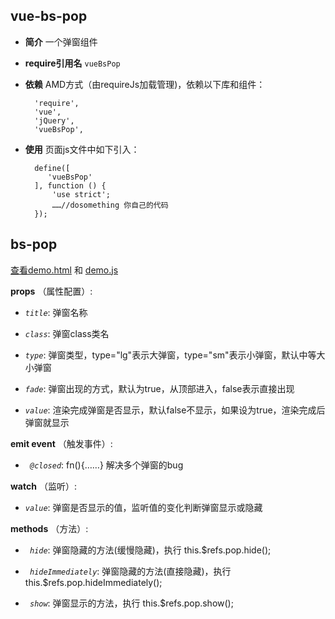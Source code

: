 ## vue-bs-pop

+ __简介__ 一个弹窗组件
+ __require引用名__ `vueBsPop`
+ __依赖__ AMD方式（由requireJs加载管理)，依赖以下库和组件：

        'require',
        'vue',
        'jQuery',
        'vueBsPop',
+ __使用__ 页面js文件中如下引入：

        define([
           'vueBsPop'
        ], function () {
            'use strict';
            ……//dosomething 你自己的代码
        });

## bs-pop
[查看demo.html](./demo.html) 和 [demo.js](./demo.js)

__props__ （属性配置）:

  + _`title`_: 弹窗名称

  + _`class`_: 弹窗class类名

  + _`type`_: 弹窗类型，type="lg"表示大弹窗，type="sm"表示小弹窗，默认中等大小弹窗

  + _`fade`_: 弹窗出现的方式，默认为true，从顶部进入，false表示直接出现

  + _`value`_: 渲染完成弹窗是否显示，默认false不显示，如果设为true，渲染完成后弹窗就显示
        
__emit event__ （触发事件）:
            
  + _` @closed`_: fn(){……} 解决多个弹窗的bug

__watch__ （监听）:
            
  + _`value`_: 弹窗是否显示的值，监听值的变化判断弹窗显示或隐藏

__methods__ （方法）:

  + _` hide`_: 弹窗隐藏的方法(缓慢隐藏)，执行 this.$refs.pop.hide();

  + _` hideImmediately`_: 弹窗隐藏的方法(直接隐藏)，执行 this.$refs.pop.hideImmediately();

  + _` show`_: 弹窗显示的方法，执行 this.$refs.pop.show();
